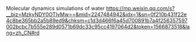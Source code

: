Molecular dynamics simulations of water
https://mp.weixin.qq.com/s?__biz=MzkyNDY0OTIyMw==&mid=2247484942&idx=1&sn=0f210b431f22e4c8be365bb2a5b89ed9&chksm=c1d3d466f6a45d700891b7a4f256357597002bcbc7b555e289d0571b69dc33c95cc4197064d2&token=1566873518&lang=zh_CN#rd

